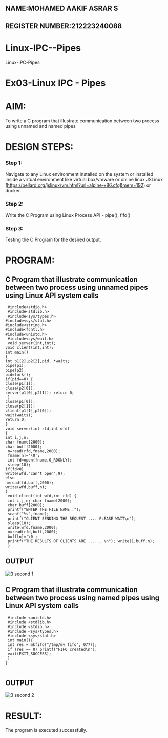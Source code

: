 
## NAME:MOHAMED AAKIF ASRAR S
## REGISTER NUMBER:212223240088

# Linux-IPC--Pipes
Linux-IPC-Pipes


# Ex03-Linux IPC - Pipes

# AIM:
To write a C program that illustrate communication between two process using unnamed and named pipes

# DESIGN STEPS:

### Step 1:

Navigate to any Linux environment installed on the system or installed inside a virtual environment like virtual box/vmware or online linux JSLinux (https://bellard.org/jslinux/vm.html?url=alpine-x86.cfg&mem=192) or docker.

### Step 2:

Write the C Program using Linux Process API - pipe(), fifo()

### Step 3:

Testing the C Program for the desired output. 

# PROGRAM:

## C Program that illustrate communication between two process using unnamed pipes using Linux API system calls
~~~
 #include<stdio.h>
 #include<stdlib.h>
 #include<sys/types.h> 
#include<sys/stat.h> 
#include<string.h> 
#include<fcntl.h> 
#include<unistd.h>
 #include<sys/wait.h>
 void server(int,int); 
void client(int,int); 
int main() 
{ 
int p1[2],p2[2],pid, *waits; 
pipe(p1); 
pipe(p2); 
pid=fork(); 
if(pid==0) { 
close(p1[1]); 
close(p2[0]); 
server(p1[0],p2[1]); return 0;
 } 
close(p1[0]); 
close(p2[1]); 
client(p1[1],p2[0]); 
wait(waits); 
return 0; 
} 
void server(int rfd,int wfd) 
{ 
int i,j,n; 
char fname[2000]; 
char buff[2000];
 n=read(rfd,fname,2000);
 fname[n]='\0';
 int fd=open(fname,O_RDONLY);
 sleep(10); 
if(fd<0) 
write(wfd,"can't open",9); 
else 
n=read(fd,buff,2000); 
write(wfd,buff,n); 
}
 void client(int wfd,int rfd) {
 int i,j,n; char fname[2000];
 char buff[2000];
 printf("ENTER THE FILE NAME :");
 scanf("%s",fname);
 printf("CLIENT SENDING THE REQUEST .... PLEASE WAIT\n");
 sleep(10);
 write(wfd,fname,2000);
 n=read(rfd,buff,2000);
 buff[n]='\0';
 printf("THE RESULTS OF CLIENTS ARE ...... \n"); write(1,buff,n);
 }
~~~



## OUTPUT

![3 second 1](https://github.com/MOHAMEDAAKIFASRAR/Linux-IPC-Pipes/assets/148514683/f0d151c9-cd94-4573-b978-ba5556539348)


## C Program that illustrate communication between two process using named pipes using Linux API system calls
~~~
 #include <unistd.h>
 #include <stdlib.h>
 #include <stdio.h>
 #include <sys/types.h>
 #include <sys/stat.h>
 int main(){
 int res = mkfifo("/tmp/my_fifo", 0777);
 if (res == 0) printf("FIFO created\n");
 exit(EXIT_SUCCESS);
 }
}


~~~


## OUTPUT

![3 second 2](https://github.com/MOHAMEDAAKIFASRAR/Linux-IPC-Pipes/assets/148514683/1255791c-b1c7-4b84-a5bb-5d9c08aa8399)


# RESULT:
The program is executed successfully.
